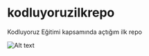 # kodluyoruzilkrepo
Kodluyoruz Eğitimi kapsamında açtığım ilk repo

![Alt text](<Opera Anlık Görüntü_2023-10-20_172004_github.com-1.png>)